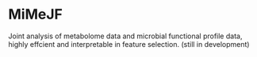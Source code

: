 # MiMeJF
Joint analysis of metabolome data and microbial functional profile data, highly effcient and interpretable in feature selection. (still in development)
